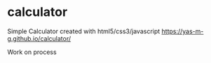 # calculator
Simple Calculator created with html5/css3/javascript
https://yas-m-g.github.io/calculator/

Work on process
